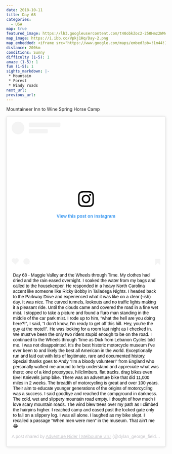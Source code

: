 ```yaml
---
date: 2018-10-11
title: Day 68
categories:
  - USA
map: true
featured_image: https://lh3.googleusercontent.com/t40obkZoc2-250Hmz2WMcG9FdyyM1JjT3EtY2Pz13qiUnz3QqCxyHewqouLTDjCnujUl3xRk7SuOvFgrK2MCedPlw6_Kcx4ksKKwgRA9W4ZaZSKCuLsAGDNjPefodFL2iHy7LIhgEYuAmQWPKS1PGGrTbDGMFx96OXoiCKw0AqoyiKmw2M5vLqjyNvB8a7SLxxb_CDughnzkb0oEQNzTcNn5etY60ZxWDQhxJaJMUpXujcf8UHpEse1PkFTtfs3qTNmzKK2fEb7CTq5ATEPwfAyWKvYwLPen-fkvazyN7C4gDsVW8CNswnHRD-ODYKQa6xHvSDGHfy27oNzXR3-shIjjslRD_JHW06xhSHtxK6e69m5ltxDQejCEBDTAqGSSt_ynJL0NMmuI5tmAUC7omsfiequTun_TpxvOjyS6TwbyemkO_kds__1xpwSOHUSWcnrnQo96D1ZIn_QDfirNeuuYr38EegPS8vO9XLYDnqTrw7H9MFunOqy8PxZ2957r2vR383w9_VesNEv3U1e_LkRHlDXb0EnzxGAOvOI6cI8VVxh-BPzgCFdDMTSC2WR9aap1MbUOIFYt6m5zbpZf8HOAZ6fz--P7BHctkS9M0r9fTb0OgsqYuUviZNztW1elUuCoQtsPzZuXo9sFyP4p-lSYDymAaiQOblZxbZMgyq061jT_=w1631-h1029-no
map_image: https://i.ibb.co/Vpkj1Hq/Day-2.png
map_embedded: <iframe src="https://www.google.com/maps/embed?pb=!1m44!1m12!1m3!1d416431.1621001978!2d-83.35262609804076!3d35.37131652744189!2m3!1f0!2f0!3f0!3m2!1i1024!2i768!4f13.1!4m29!3e0!4m5!1s0x8859f364b80f6f65%3A0xf6469a30e1b0944b!2sThe%20Mountaineer%20Inn%2C%20Tunnel%20Road%2C%20Asheville%2C%20NC%2C%20USA!3m2!1d35.5898368!2d-82.5305463!4m4!2s35.3871639%2C-82.7754222!3m2!1d35.3871639!2d-82.7754222!4m4!2s35.3629583%2C-82.9919667!3m2!1d35.362958299999995!2d-82.99196669999999!4m5!1s0x8859702776caddc7%3A0x2b606388db0872fe!2sWheels%20Through%20Time%20Motorcycle%20Museum%2C%20Vintage%20Lane%2C%20Maggie%20Valley%2C%20NC%2C%20USA!3m2!1d35.5138027!2d-83.0771578!4m5!1s0x885ed31ff378dee5%3A0x57fb08a032f89241!2sWine%20Spring%20Horse%20Camp%2C%20National%20Forest%20Road%2C%20Topton%2C%20NC%2C%20USA!3m2!1d35.1773048!2d-83.61391499999999!5e0!3m2!1sen!2sau!4v1577512642923!5m2!1sen!2sau" width="100%" height="500" frameborder="0" style="border:0;" allowfullscreen=""></iframe>
distance: 200km
conditions: Sunny
difficulty (1-5): 1 
amaze (1-5): 1
fun (1-5): 1
sights_markdown: |-
 * Mountain
 * Forest
 * Windy roads
next_url:
previous_url:
---
```

Mountaineer Inn to Wine Spring Horse Camp

<div style="display:flex;justify-content:center">
  <blockquote class="instagram-media" data-instgrm-captioned data-instgrm-permalink="https://www.instagram.com/p/BpCpuv_gAUO/?utm_source=ig_embed&amp;utm_campaign=loading" data-instgrm-version="12" style=" background:#FFF; border:0; border-radius:3px; box-shadow:0 0 1px 0 rgba(0,0,0,0.5),0 1px 10px 0 rgba(0,0,0,0.15); margin: 1px; max-width:540px; min-width:326px; padding:0; width:99.375%; width:-webkit-calc(100% - 2px); width:calc(100% - 2px);"><div style="padding:16px;"> <a href="https://www.instagram.com/p/BpCpuv_gAUO/?utm_source=ig_embed&amp;utm_campaign=loading" style=" background:#FFFFFF; line-height:0; padding:0 0; text-align:center; text-decoration:none; width:100%;" target="_blank"> <div style=" display: flex; flex-direction: row; align-items: center;"> <div style="background-color: #F4F4F4; border-radius: 50%; flex-grow: 0; height: 40px; margin-right: 14px; width: 40px;"></div> <div style="display: flex; flex-direction: column; flex-grow: 1; justify-content: center;"> <div style=" background-color: #F4F4F4; border-radius: 4px; flex-grow: 0; height: 14px; margin-bottom: 6px; width: 100px;"></div> <div style=" background-color: #F4F4F4; border-radius: 4px; flex-grow: 0; height: 14px; width: 60px;"></div></div></div><div style="padding: 19% 0;"></div> <div style="display:block; height:50px; margin:0 auto 12px; width:50px;"><svg width="50px" height="50px" viewBox="0 0 60 60" version="1.1" xmlns="https://www.w3.org/2000/svg" xmlns:xlink="https://www.w3.org/1999/xlink"><g stroke="none" stroke-width="1" fill="none" fill-rule="evenodd"><g transform="translate(-511.000000, -20.000000)" fill="#000000"><g><path d="M556.869,30.41 C554.814,30.41 553.148,32.076 553.148,34.131 C553.148,36.186 554.814,37.852 556.869,37.852 C558.924,37.852 560.59,36.186 560.59,34.131 C560.59,32.076 558.924,30.41 556.869,30.41 M541,60.657 C535.114,60.657 530.342,55.887 530.342,50 C530.342,44.114 535.114,39.342 541,39.342 C546.887,39.342 551.658,44.114 551.658,50 C551.658,55.887 546.887,60.657 541,60.657 M541,33.886 C532.1,33.886 524.886,41.1 524.886,50 C524.886,58.899 532.1,66.113 541,66.113 C549.9,66.113 557.115,58.899 557.115,50 C557.115,41.1 549.9,33.886 541,33.886 M565.378,62.101 C565.244,65.022 564.756,66.606 564.346,67.663 C563.803,69.06 563.154,70.057 562.106,71.106 C561.058,72.155 560.06,72.803 558.662,73.347 C557.607,73.757 556.021,74.244 553.102,74.378 C549.944,74.521 548.997,74.552 541,74.552 C533.003,74.552 532.056,74.521 528.898,74.378 C525.979,74.244 524.393,73.757 523.338,73.347 C521.94,72.803 520.942,72.155 519.894,71.106 C518.846,70.057 518.197,69.06 517.654,67.663 C517.244,66.606 516.755,65.022 516.623,62.101 C516.479,58.943 516.448,57.996 516.448,50 C516.448,42.003 516.479,41.056 516.623,37.899 C516.755,34.978 517.244,33.391 517.654,32.338 C518.197,30.938 518.846,29.942 519.894,28.894 C520.942,27.846 521.94,27.196 523.338,26.654 C524.393,26.244 525.979,25.756 528.898,25.623 C532.057,25.479 533.004,25.448 541,25.448 C548.997,25.448 549.943,25.479 553.102,25.623 C556.021,25.756 557.607,26.244 558.662,26.654 C560.06,27.196 561.058,27.846 562.106,28.894 C563.154,29.942 563.803,30.938 564.346,32.338 C564.756,33.391 565.244,34.978 565.378,37.899 C565.522,41.056 565.552,42.003 565.552,50 C565.552,57.996 565.522,58.943 565.378,62.101 M570.82,37.631 C570.674,34.438 570.167,32.258 569.425,30.349 C568.659,28.377 567.633,26.702 565.965,25.035 C564.297,23.368 562.623,22.342 560.652,21.575 C558.743,20.834 556.562,20.326 553.369,20.18 C550.169,20.033 549.148,20 541,20 C532.853,20 531.831,20.033 528.631,20.18 C525.438,20.326 523.257,20.834 521.349,21.575 C519.376,22.342 517.703,23.368 516.035,25.035 C514.368,26.702 513.342,28.377 512.574,30.349 C511.834,32.258 511.326,34.438 511.181,37.631 C511.035,40.831 511,41.851 511,50 C511,58.147 511.035,59.17 511.181,62.369 C511.326,65.562 511.834,67.743 512.574,69.651 C513.342,71.625 514.368,73.296 516.035,74.965 C517.703,76.634 519.376,77.658 521.349,78.425 C523.257,79.167 525.438,79.673 528.631,79.82 C531.831,79.965 532.853,80.001 541,80.001 C549.148,80.001 550.169,79.965 553.369,79.82 C556.562,79.673 558.743,79.167 560.652,78.425 C562.623,77.658 564.297,76.634 565.965,74.965 C567.633,73.296 568.659,71.625 569.425,69.651 C570.167,67.743 570.674,65.562 570.82,62.369 C570.966,59.17 571,58.147 571,50 C571,41.851 570.966,40.831 570.82,37.631"></path></g></g></g></svg></div><div style="padding-top: 8px;"> <div style=" color:#3897f0; font-family:Arial,sans-serif; font-size:14px; font-style:normal; font-weight:550; line-height:18px;"> View this post on Instagram</div></div><div style="padding: 12.5% 0;"></div> <div style="display: flex; flex-direction: row; margin-bottom: 14px; align-items: center;"><div> <div style="background-color: #F4F4F4; border-radius: 50%; height: 12.5px; width: 12.5px; transform: translateX(0px) translateY(7px);"></div> <div style="background-color: #F4F4F4; height: 12.5px; transform: rotate(-45deg) translateX(3px) translateY(1px); width: 12.5px; flex-grow: 0; margin-right: 14px; margin-left: 2px;"></div> <div style="background-color: #F4F4F4; border-radius: 50%; height: 12.5px; width: 12.5px; transform: translateX(9px) translateY(-18px);"></div></div><div style="margin-left: 8px;"> <div style=" background-color: #F4F4F4; border-radius: 50%; flex-grow: 0; height: 20px; width: 20px;"></div> <div style=" width: 0; height: 0; border-top: 2px solid transparent; border-left: 6px solid #f4f4f4; border-bottom: 2px solid transparent; transform: translateX(16px) translateY(-4px) rotate(30deg)"></div></div><div style="margin-left: auto;"> <div style=" width: 0px; border-top: 8px solid #F4F4F4; border-right: 8px solid transparent; transform: translateY(16px);"></div> <div style=" background-color: #F4F4F4; flex-grow: 0; height: 12px; width: 16px; transform: translateY(-4px);"></div> <div style=" width: 0; height: 0; border-top: 8px solid #F4F4F4; border-left: 8px solid transparent; transform: translateY(-4px) translateX(8px);"></div></div></div></a> <p style=" margin:8px 0 0 0; padding:0 4px;"> <a href="https://www.instagram.com/p/BpCpuv_gAUO/?utm_source=ig_embed&amp;utm_campaign=loading" style=" color:#000; font-family:Arial,sans-serif; font-size:14px; font-style:normal; font-weight:normal; line-height:17px; text-decoration:none; word-wrap:break-word;" target="_blank">Day 68 - Maggie Valley and the Wheels through Time. My clothes had dried and the rain eased overnight. I soaked the water from my bags and called to the housekeeper. He responded in a heavy North Carolina accent like someone like Ricky Bobby in Talladega Nights. I headed back to the Parkway Drive and experienced what it was like on a clear (-ish) day. It was nice. The curved tunnels, lookouts and no traffic lights making it a pleasant ride. Until the clouds came and covered the road in a fine wet mist. I stopped to take a picture and found a fluro man standing in the middle of the car park mist. I rode up to him, “what the hell are you doing here?!”, I said, “I don’t know, I’m ready to get off this hill. Hey, you’re the guy at the motel!”. He was looking for a room last night as I checked in. We must’ve been the only two riders stupid enough to be on the road. I continued to the Wheels through Time as Dick from Lebanon Cycles told me. I was not disappointed. It’s the best historic motorcycle museum I’ve ever been to and likely the best all American in the world. Exceptionally run and laid out with lots of legitimate, rare and documented history. Special thanks goes to Andy “I’m a bloody volunteer!” from England who personally walked me around to help understand and appreciate what was there; one of a kind prototypes, hillclimbers, flat tracks, drag bikes even Evel Knievels jump bike. There was an adventure bike that did 11,000 miles in 2 weeks. The breadth of motorcycling is great and over 100 years. Their aim to educate younger generations of the origins of motorcycling was a success. I said goodbye and reached the campground in darkness. The cold, wet and slippery mountain road empty. I thought of how much I love scary mountain roads. The wind blew trees over my path as I climbed the hairpins higher. I reached camp and eased past the locked gate only to fall on a slippery log. I was all alone. I laughed as my bike slept. I recalled a passage “When men were men” in the museum. That ain’t me 😂</a></p> <p style=" color:#c9c8cd; font-family:Arial,sans-serif; font-size:14px; line-height:17px; margin-bottom:0; margin-top:8px; overflow:hidden; padding:8px 0 7px; text-align:center; text-overflow:ellipsis; white-space:nowrap;">A post shared by <a href="https://www.instagram.com/dylan_george_field/?utm_source=ig_embed&amp;utm_campaign=loading" style=" color:#c9c8cd; font-family:Arial,sans-serif; font-size:14px; font-style:normal; font-weight:normal; line-height:17px;" target="_blank"> Adventure Rider | Melbourne 🇦🇺</a> (@dylan_george_field) on <time style=" font-family:Arial,sans-serif; font-size:14px; line-height:17px;" datetime="2018-10-17T16:46:32+00:00">Oct 17, 2018 at 9:46am PDT</time></p></div></blockquote> <script async src="//www.instagram.com/embed.js"></script>
</div>
